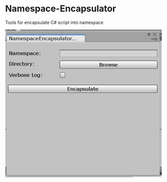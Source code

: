 # Namespace-Encapsulator
Tools for encapsulate C# script into namespace

![](https://raw.githubusercontent.com/AmdHamdani/Namespace-Encapsulator/master/Annotation%202020-09-11%20092518.png)
